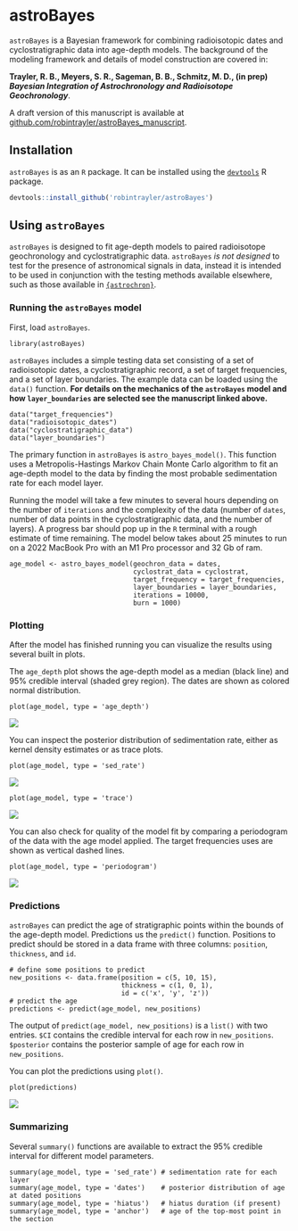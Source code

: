 # astroBayes

`astroBayes` is a Bayesian framework for combining radioisotopic dates and cyclostratigraphic data into age-depth models. The background of the modeling framework and details of model construction are covered in: 

**Trayler, R. B., Meyers, S. R., Sageman, B. B., Schmitz, M. D., (in prep) *Bayesian Integration of Astrochronology and Radioisotope Geochronology***. 

A draft version of this manuscript is available at [github.com/robintrayler/astroBayes_manuscript](https://github.com/robintrayler/astroBayes_manuscript). 

## Installation

`astroBayes` is as an `R` package. It can be installed using the [`devtools`](https://github.com/r-lib/devtools) R package. 

```r
devtools::install_github('robintrayler/astroBayes')
```

## Using `astroBayes`

`astroBayes` is designed to fit age-depth models to paired radioisotope geochronology and cyclostratigraphic data. `astroBayes` *is not designed* to test for the presence of astronomical signals in data, instead it is intended to be used in conjunction with the testing methods available elsewhere, such as those available in [`{astrochron}`](https://geoscience.wisc.edu/research/x-ray-fluorescence-xrf-scanner-lab/astrochron-a-computational-tool-for-astrochronology/). 

### Running the `astroBayes` model

First, load `astroBayes`. 

```
library(astroBayes)
```

`astroBayes` includes a simple testing data set consisting of a set of radioisotopic dates, a cyclostratigraphic record, a set of target frequencies, and a set of layer boundaries. The example data can be loaded using the `data()` function. **For details on the mechanics of the `astroBayes` model and how `layer_boundaries` are selected see the manuscript linked above.** 

```
data("target_frequencies")
data("radioisotopic_dates")
data("cyclostratigraphic_data")
data("layer_boundaries")
```

The primary function in `astroBayes` is `astro_bayes_model()`. This function uses a Metropolis-Hastings Markov Chain Monte Carlo algorithm to fit an age-depth model to the data by finding the most probable sedimentation rate for each model layer.

Running the model will take a few minutes to several hours depending on the number of `iterations` and the complexity of the data (number of `dates`, number of data points in the cyclostratigraphic data, and the number of layers). A progress bar should pop up in the `R` terminal with a rough estimate of time remaining. The model below takes about 25 minutes to run on a 2022 MacBook Pro with an M1 Pro processor and 32 Gb of ram.

```
age_model <- astro_bayes_model(geochron_data = dates,
                               cyclostrat_data = cyclostrat,
                               target_frequency = target_frequencies,
                               layer_boundaries = layer_boundaries,
                               iterations = 10000,
                               burn = 1000)
```

### Plotting 
After the model has finished running you can visualize the results using several built in plots. 

The `age_depth` plot shows the age-depth model as a median (black line) and 95% credible interval (shaded grey region). The dates are shown as colored normal distribution.

```
plot(age_model, type = 'age_depth')
```
![](./figures/age_depth.jpeg)

You can inspect the posterior distribution of sedimentation rate, either as  kernel density estimates or as trace plots. 

```
plot(age_model, type = 'sed_rate')
```
![](./figures/sed_rate.jpeg)

```
plot(age_model, type = 'trace')
```
![](./figures/trace.jpeg)

You can also check for quality of the model fit by comparing a periodogram of the data with the age model applied. The target frequencies uses are shown as vertical dashed lines. 

```{r}
plot(age_model, type = 'periodogram')
```
![](./figures/periodogram.jpeg)

### Predictions

`astroBayes` can predict the age of stratigraphic points within the bounds of the age-depth model. Predictions us the `predict()` function. Positions to predict should be stored in a data frame with three columns: `position`, `thickness`, and `id`. 

```
# define some positions to predict 
new_positions <- data.frame(position = c(5, 10, 15), 
                            thickness = c(1, 0, 1), 
                            id = c('x', 'y', 'z'))
# predict the age                            
predictions <- predict(age_model, new_positions)
```

The output of `predict(age_model, new_positions)` is a `list()` with two entries. `$CI` contains the credible interval for each row in `new_positions`. `$posterior` contains the posterior sample of age for each row in `new_positions`. 

You can plot the predictions using `plot()`. 

```
plot(predictions)
```
![](./figures/predictions.jpeg)

### Summarizing

Several `summary()` functions are available to extract the 95% credible interval for different model parameters.

```
summary(age_model, type = 'sed_rate') # sedimentation rate for each layer
summary(age_model, type = 'dates')    # posterior distribution of age at dated positions
summary(age_model, type = 'hiatus')   # hiatus duration (if present)
summary(age_model, type = 'anchor')   # age of the top-most point in the section
```


